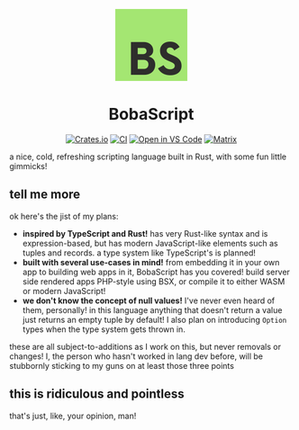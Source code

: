 <p align="center">
  <img src="./logo.svg" height="128" />
  <h1 align="center">BobaScript</h1>
</p>

<div align="center">

  [![Crates.io](https://img.shields.io/crates/v/bobascript?style=flat-square)](https://crates.io/crates/bobascript)
  [![CI](https://img.shields.io/github/workflow/status/sand-head/BobaScript/CI?event=push&style=flat-square)](https://github.com/sand-head/BobaScript/actions/workflows/ci.yml)
  [![Open in VS Code](https://img.shields.io/badge/open-in_Visual_Studio_Code-blue?logo=visualstudiocode&style=flat-square)](https://open.vscode.dev/sand-head/BobaScript)
  [![Matrix](https://img.shields.io/matrix/bobascript:schweigert.dev?server_fqdn=matrix.schweigert.dev&style=flat-square)](https://matrix.to/#/#bobascript:schweigert.dev)

</div>

a nice, cold, refreshing scripting language built in Rust, with some fun little gimmicks!

## tell me more

ok here's the jist of my plans:

- **inspired by TypeScript and Rust!** has very Rust-like syntax and is expression-based, but has modern JavaScript-like elements such as tuples and records. a type system like TypeScript's is planned!
- **built with several use-cases in mind!** from embedding it in your own app to building web apps in it, BobaScript has you covered! build server side rendered apps PHP-style using BSX, or compile it to either WASM or modern JavaScript!
- **we don't know the concept of null values!** I've never even heard of them, personally! in this language anything that doesn't return a value just returns an empty tuple by default! I also plan on introducing `Option` types when the type system gets thrown in.

these are all subject-to-additions as I work on this, but never removals or changes! I, the person who hasn't worked in lang dev before, will be stubbornly sticking to my guns on at least those three points

## this is ridiculous and pointless

that's just, like, your opinion, man!
